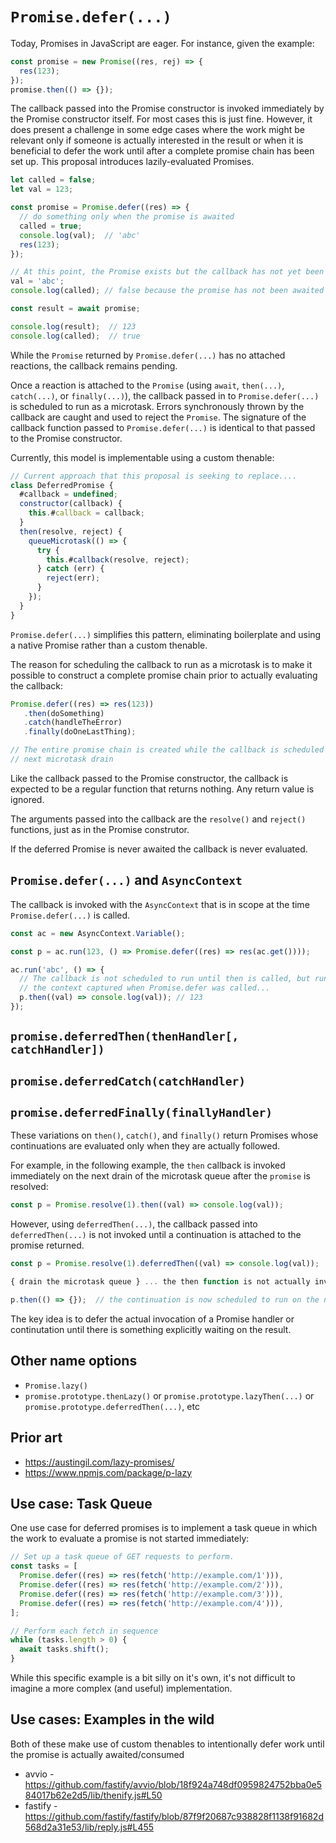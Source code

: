 # `Promise.defer(...)`

Today, Promises in JavaScript are eager. For instance, given the example:

```js
const promise = new Promise((res, rej) => {
  res(123);
});
promise.then(() => {});
```

The callback passed into the Promise constructor is invoked immediately by the Promise constructor itself. For most cases this is just fine. However, it does present a challenge in some edge cases where the work might be relevant only if someone is actually interested in the result or when it is beneficial to defer the work until after a complete promise chain has been set up. This proposal introduces lazily-evaluated Promises.

```js
let called = false;
let val = 123;

const promise = Promise.defer((res) => {
  // do something only when the promise is awaited
  called = true;
  console.log(val);  // 'abc'
  res(123);
});

// At this point, the Promise exists but the callback has not yet been evaluated.
val = 'abc';
console.log(called); // false because the promise has not been awaited yet.

const result = await promise;

console.log(result);  // 123
console.log(called);  // true
```

While the `Promise` returned by `Promise.defer(...)` has no attached reactions, the callback remains pending.

Once a reaction is attached to the `Promise` (using `await`, `then(...)`, `catch(...)`, or `finally(...)`), the callback passed in to `Promise.defer(...)` is scheduled to run as a microtask. Errors synchronously thrown by the callback are caught and used to reject the `Promise`. The signature of the callback function passed to `Promise.defer(...)` is identical to that passed to the Promise constructor.

Currently, this model is implementable using a custom thenable:

```js
// Current approach that this proposal is seeking to replace....
class DeferredPromise {
  #callback = undefined;
  constructor(callback) {
    this.#callback = callback;
  }
  then(resolve, reject) {
    queueMicrotask(() => {
      try {
        this.#callback(resolve, reject);
      } catch (err) {
        reject(err);
      }
    });
  }
}
```

`Promise.defer(...)` simplifies this pattern, eliminating boilerplate and using a native Promise rather than a custom thenable.

The reason for scheduling the callback to run as a microtask is to make it possible to construct a complete promise chain prior to actually evaluating the callback:

```js
Promise.defer((res) => res(123))
   .then(doSomething)
   .catch(handleTheError)
   .finally(doOneLastThing);

// The entire promise chain is created while the callback is scheduled to run on the
// next microtask drain
```

Like the callback passed to the Promise constructor, the callback is expected to be a regular function that returns nothing. Any return value is ignored.

The arguments passed into the callback are the `resolve()` and `reject()` functions, just as in the Promise construtor.

If the deferred Promise is never awaited the callback is never evaluated.

## `Promise.defer(...)` and `AsyncContext`

The callback is invoked with the `AsyncContext` that is in scope at the time `Promise.defer(...)` is called.

```js
const ac = new AsyncContext.Variable();

const p = ac.run(123, () => Promise.defer((res) => res(ac.get())));

ac.run('abc', () => {
  // The callback is not scheduled to run until then is called, but runs with
  // the context captured when Promise.defer was called...
  p.then((val) => console.log(val)); // 123
});
```

## `promise.deferredThen(thenHandler[, catchHandler])`
## `promise.deferredCatch(catchHandler)`
## `promise.deferredFinally(finallyHandler)`

These variations on `then()`, `catch()`, and `finally()` return Promises whose continuations are evaluated only when they are actually followed.

For example, in the following example, the `then` callback is invoked immediately on the next drain of the microtask queue after the `promise` is resolved:

```js
const p = Promise.resolve(1).then((val) => console.log(val));
```

However, using `deferredThen(...)`, the callback passed into `deferredThen(...)` is not invoked until a continuation is attached to the promise returned.

```js
const p = Promise.resolve(1).deferredThen((val) => console.log(val));

{ drain the microtask queue } ... the then function is not actually invoked yet.

p.then(() => {});  // the continuation is now scheduled to run on the next microtask queue drain.
```

The key idea is to defer the actual invocation of a Promise handler or continutation until there is something explicitly waiting on the result.

## Other name options

* `Promise.lazy()`
* `promise.prototype.thenLazy()` or `promise.prototype.lazyThen(...)` or `promise.prototype.deferredThen(...)`, etc

## Prior art

* https://austingil.com/lazy-promises/
* https://www.npmjs.com/package/p-lazy

## Use case: Task Queue

One use case for deferred promises is to implement a task queue in which the work to evaluate a promise is not started immediately:

```js
// Set up a task queue of GET requests to perform.
const tasks = [
  Promise.defer((res) => res(fetch('http://example.com/1'))),
  Promise.defer((res) => res(fetch('http://example.com/2'))),
  Promise.defer((res) => res(fetch('http://example.com/3'))),
  Promise.defer((res) => res(fetch('http://example.com/4'))),
];

// Perform each fetch in sequence
while (tasks.length > 0) {
  await tasks.shift();
}
```

While this specific example is a bit silly on it's own, it's not difficult to imagine a more complex (and useful) implementation.

## Use cases: Examples in the wild

Both of these make use of custom thenables to intentionally defer work until the promise is actually awaited/consumed

* avvio - https://github.com/fastify/avvio/blob/18f924a748df0959824752bba0e584017b62e2d5/lib/thenify.js#L50
* fastify - https://github.com/fastify/fastify/blob/87f9f20687c938828f1138f91682d568d2a31e53/lib/reply.js#L455

